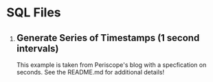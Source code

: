 # SQL Files

1. ## Generate Series of Timestamps (1 second intervals)
    This example is taken from Periscope's blog with a specfication on seconds.  See the README.md for additional details!